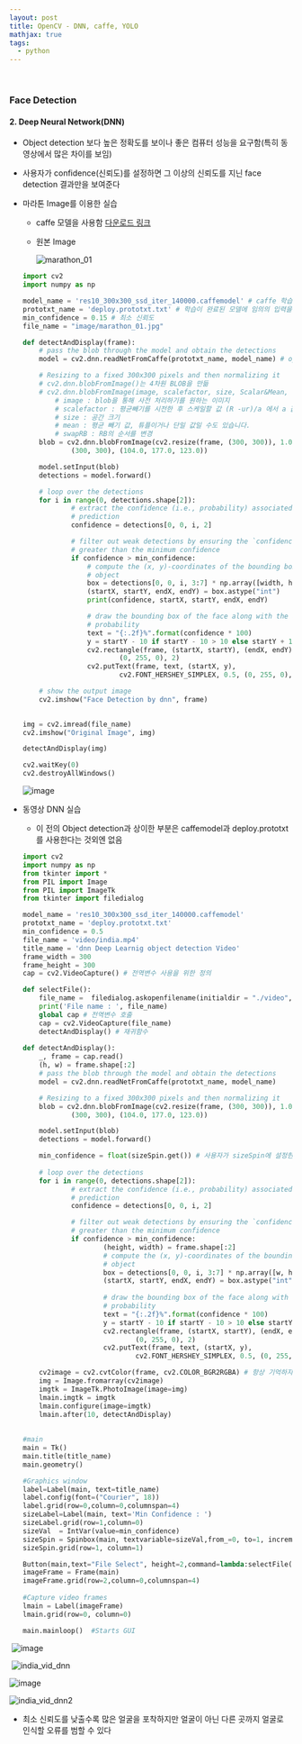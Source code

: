 ```yaml
---
layout: post
title: OpenCV - DNN, caffe, YOLO
mathjax: true
tags:
  - python
---
```


<br/>

### Face Detection

#### 2. Deep Neural Network(DNN)

- Object detection 보다 높은 정확도를 보이나 좋은 컴퓨터 성능을 요구함(특히 동영상에서 많은 차이를 보임)
- 사용자가 confidence(신뢰도)를 설정하면 그 이상의 신뢰도를 지닌 face detection 결과만을 보여준다

- 마라톤 Image를 이용한 실습

  - caffe 모델을 사용함 [다운로드 링크](https://github.com/thegopieffect/computer_vision/blob/master/CAFFE_DNN/res10_300x300_ssd_iter_140000.caffemodel)

  - 원본 Image

    ![marathon_01](https://user-images.githubusercontent.com/52812181/77939163-b0f8c680-72f1-11ea-8dc9-01208bbf12d1.jpg)

  ```python
  import cv2
  import numpy as np
  
  model_name = 'res10_300x300_ssd_iter_140000.caffemodel' # caffe 학습된 모델 파일
  prototxt_name = 'deploy.prototxt.txt' # 학습이 완료된 모델에 임의의 입력을 다룰 때 사용함
  min_confidence = 0.15 # 최소 신뢰도
  file_name = "image/marathon_01.jpg"
  
  def detectAndDisplay(frame):
      # pass the blob through the model and obtain the detections
      model = cv2.dnn.readNetFromCaffe(prototxt_name, model_name) # opencv4.0 부터는 readNet()으로 통합하여 하는 것이 좋다
  
      # Resizing to a fixed 300x300 pixels and then normalizing it
      # cv2.dnn.blobFromImage()는 4차원 BLOB을 만듦
      # cv2.dnn.blobFromImage(image, scalefactor, size, Scalar&Mean, swapRB)
          # image : blob을 통해 사전 처리하기를 원하는 이미지
          # scalefactor : 평균빼기를 시전한 후 스케일할 값 (R -ur)/a 에서 a 값
          # size : 공간 크기
          # mean : 평균 빼기 값, 튜플이거나 단일 값일 수도 있습니다.
          # swapRB : RB의 순서를 변경
      blob = cv2.dnn.blobFromImage(cv2.resize(frame, (300, 300)), 1.0,
              (300, 300), (104.0, 177.0, 123.0))
  
      model.setInput(blob)
      detections = model.forward()
  
      # loop over the detections
      for i in range(0, detections.shape[2]):
              # extract the confidence (i.e., probability) associated with the
              # prediction
              confidence = detections[0, 0, i, 2]
  
              # filter out weak detections by ensuring the `confidence` is
              # greater than the minimum confidence
              if confidence > min_confidence:
                  # compute the (x, y)-coordinates of the bounding box for the
                  # object
                  box = detections[0, 0, i, 3:7] * np.array([width, height, width, height])
                  (startX, startY, endX, endY) = box.astype("int")
                  print(confidence, startX, startY, endX, endY)
  
                  # draw the bounding box of the face along with the associated
                  # probability
                  text = "{:.2f}%".format(confidence * 100)
                  y = startY - 10 if startY - 10 > 10 else startY + 10
                  cv2.rectangle(frame, (startX, startY), (endX, endY),
                          (0, 255, 0), 2)
                  cv2.putText(frame, text, (startX, y),
                          cv2.FONT_HERSHEY_SIMPLEX, 0.5, (0, 255, 0), 1)
  
      # show the output image
      cv2.imshow("Face Detection by dnn", frame)
      
  
  img = cv2.imread(file_name)
  cv2.imshow("Original Image", img)
  
  detectAndDisplay(img)
  
  cv2.waitKey(0)
  cv2.destroyAllWindows()
  ```

  ![image](https://user-images.githubusercontent.com/52812181/77940278-6bd59400-72f3-11ea-8a1d-c4b42ec0c39a.png)



- 동영상 DNN 실습

  - 이 전의 Object detection과 상이한 부분은 caffemodel과 deploy.prototxt를 사용한다는 것외엔 없음

  ```python
  import cv2
  import numpy as np
  from tkinter import *
  from PIL import Image
  from PIL import ImageTk
  from tkinter import filedialog
  
  model_name = 'res10_300x300_ssd_iter_140000.caffemodel'
  prototxt_name = 'deploy.prototxt.txt'
  min_confidence = 0.5
  file_name = 'video/india.mp4'
  title_name = 'dnn Deep Learnig object detection Video'
  frame_width = 300
  frame_height = 300
  cap = cv2.VideoCapture() # 전역변수 사용을 위한 정의
  
  def selectFile():
      file_name =  filedialog.askopenfilename(initialdir = "./video",title = "Select file",filetypes = (("MP4 files","*.mp4"),("all files","*.*")))
      print('File name : ', file_name)
      global cap # 전역변수 호출
      cap = cv2.VideoCapture(file_name)
      detectAndDisplay() # 재귀함수
      
  def detectAndDisplay():
      _, frame = cap.read()
      (h, w) = frame.shape[:2]
      # pass the blob through the model and obtain the detections 
      model = cv2.dnn.readNetFromCaffe(prototxt_name, model_name)
  
      # Resizing to a fixed 300x300 pixels and then normalizing it
      blob = cv2.dnn.blobFromImage(cv2.resize(frame, (300, 300)), 1.0,
              (300, 300), (104.0, 177.0, 123.0))
  
      model.setInput(blob)
      detections = model.forward()
  
      min_confidence = float(sizeSpin.get()) # 사용자가 sizeSpin에 설정한 신뢰도값을 받아 적용
      
      # loop over the detections
      for i in range(0, detections.shape[2]):
              # extract the confidence (i.e., probability) associated with the
              # prediction
              confidence = detections[0, 0, i, 2]
  
              # filter out weak detections by ensuring the `confidence` is
              # greater than the minimum confidence
              if confidence > min_confidence:
                      (height, width) = frame.shape[:2]
                      # compute the (x, y)-coordinates of the bounding box for the
                      # object
                      box = detections[0, 0, i, 3:7] * np.array([w, h, w, h])
                      (startX, startY, endX, endY) = box.astype("int")
       
                      # draw the bounding box of the face along with the associated
                      # probability
                      text = "{:.2f}%".format(confidence * 100)
                      y = startY - 10 if startY - 10 > 10 else startY + 10
                      cv2.rectangle(frame, (startX, startY), (endX, endY),
                              (0, 255, 0), 2)
                      cv2.putText(frame, text, (startX, y),
                              cv2.FONT_HERSHEY_SIMPLEX, 0.5, (0, 255, 0), 1)
  
      cv2image = cv2.cvtColor(frame, cv2.COLOR_BGR2RGBA) # 항상 기억하자, opencv는 BGR로 구성되어있음을...(tk는 RGB)
      img = Image.fromarray(cv2image)
      imgtk = ImageTk.PhotoImage(image=img)
      lmain.imgtk = imgtk
      lmain.configure(image=imgtk)
      lmain.after(10, detectAndDisplay) 
      
      
  #main
  main = Tk()
  main.title(title_name)
  main.geometry()
  
  #Graphics window
  label=Label(main, text=title_name)
  label.config(font=("Courier", 18))
  label.grid(row=0,column=0,columnspan=4)
  sizeLabel=Label(main, text='Min Confidence : ')
  sizeLabel.grid(row=1,column=0)
  sizeVal  = IntVar(value=min_confidence)
  sizeSpin = Spinbox(main, textvariable=sizeVal,from_=0, to=1, increment=0.05, justify=RIGHT)
  sizeSpin.grid(row=1, column=1)
  
  Button(main,text="File Select", height=2,command=lambda:selectFile()).grid(row=1, column=2, columnspan=2, sticky=(W, E))
  imageFrame = Frame(main)
  imageFrame.grid(row=2,column=0,columnspan=4)
    
  #Capture video frames
  lmain = Label(imageFrame)
  lmain.grid(row=0, column=0)
  
  main.mainloop()  #Starts GUI
  ```



​	![image](https://user-images.githubusercontent.com/52812181/77941222-c8857e80-72f4-11ea-9889-1e6e86b49c49.png)

​	![india_vid_dnn](https://user-images.githubusercontent.com/52812181/77941685-87da3500-72f5-11ea-805b-8658a28a65b4.gif)



![image](https://user-images.githubusercontent.com/52812181/77941748-9e808c00-72f5-11ea-8ff2-ceb54802c59c.png)

![india_vid_dnn2](https://user-images.githubusercontent.com/52812181/77942293-5dd54280-72f6-11ea-9d10-eb143cbe7721.gif)



- 최소 신뢰도를 낮출수록 많은 얼굴을 포착하지만 얼굴이 아닌 다른 곳까지 얼굴로 인식할 오류를 범할 수 있다
